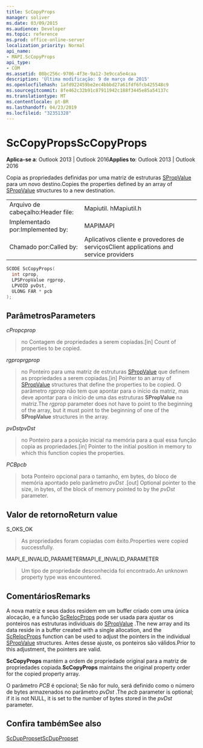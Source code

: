 ```yaml
---
title: ScCopyProps
manager: soliver
ms.date: 03/09/2015
ms.audience: Developer
ms.topic: reference
ms.prod: office-online-server
localization_priority: Normal
api_name:
- MAPI.ScCopyProps
api_type:
- COM
ms.assetid: 08bc256c-9706-4f3e-9a12-3e9cca5e4caa
description: 'Última modificação: 9 de março de 2015'
ms.openlocfilehash: 1afd922459be2ec4bbbd27a61fdf6fcb425548c9
ms.sourcegitcommit: 8fe462c32b91c87911942c188f3445e85a54137c
ms.translationtype: MT
ms.contentlocale: pt-BR
ms.lasthandoff: 04/23/2019
ms.locfileid: "32351328"
---
```

# <a name="sccopyprops"></a><span data-ttu-id="c2488-103">ScCopyProps</span><span class="sxs-lookup"><span data-stu-id="c2488-103">ScCopyProps</span></span>

  
  
<span data-ttu-id="c2488-104">**Aplica-se a**: Outlook 2013 | Outlook 2016</span><span class="sxs-lookup"><span data-stu-id="c2488-104">**Applies to**: Outlook 2013 | Outlook 2016</span></span> 
  
<span data-ttu-id="c2488-105">Copia as propriedades definidas por uma matriz de estruturas [SPropValue](spropvalue.md) para um novo destino.</span><span class="sxs-lookup"><span data-stu-id="c2488-105">Copies the properties defined by an array of [SPropValue](spropvalue.md) structures to a new destination.</span></span> 
  
|||
|:-----|:-----|
|<span data-ttu-id="c2488-106">Arquivo de cabeçalho:</span><span class="sxs-lookup"><span data-stu-id="c2488-106">Header file:</span></span>  <br/> |<span data-ttu-id="c2488-107">Mapiutil. h</span><span class="sxs-lookup"><span data-stu-id="c2488-107">Mapiutil.h</span></span>  <br/> |
|<span data-ttu-id="c2488-108">Implementado por:</span><span class="sxs-lookup"><span data-stu-id="c2488-108">Implemented by:</span></span>  <br/> |<span data-ttu-id="c2488-109">MAPI</span><span class="sxs-lookup"><span data-stu-id="c2488-109">MAPI</span></span>  <br/> |
|<span data-ttu-id="c2488-110">Chamado por:</span><span class="sxs-lookup"><span data-stu-id="c2488-110">Called by:</span></span>  <br/> |<span data-ttu-id="c2488-111">Aplicativos cliente e provedores de serviços</span><span class="sxs-lookup"><span data-stu-id="c2488-111">Client applications and service providers</span></span>  <br/> |
   
```cpp
SCODE ScCopyProps(
  int cprop,
  LPSPropValue rgprop,
  LPVOID pvDst,
  ULONG FAR * pcb
);
```

## <a name="parameters"></a><span data-ttu-id="c2488-112">Parâmetros</span><span class="sxs-lookup"><span data-stu-id="c2488-112">Parameters</span></span>

 <span data-ttu-id="c2488-113">_cProp_</span><span class="sxs-lookup"><span data-stu-id="c2488-113">_cprop_</span></span>
  
> <span data-ttu-id="c2488-114">no Contagem de propriedades a serem copiadas.</span><span class="sxs-lookup"><span data-stu-id="c2488-114">[in] Count of properties to be copied.</span></span> 
    
 <span data-ttu-id="c2488-115">_rgprop_</span><span class="sxs-lookup"><span data-stu-id="c2488-115">_rgprop_</span></span>
  
> <span data-ttu-id="c2488-116">no Ponteiro para uma matriz de estruturas [SPropValue](spropvalue.md) que definem as propriedades a serem copiadas.</span><span class="sxs-lookup"><span data-stu-id="c2488-116">[in] Pointer to an array of [SPropValue](spropvalue.md) structures that define the properties to be copied.</span></span> <span data-ttu-id="c2488-117">O parâmetro _rgprop_ não tem que apontar para o início da matriz, mas deve apontar para o início de uma das estruturas **SPropValue** na matriz.</span><span class="sxs-lookup"><span data-stu-id="c2488-117">The  _rgprop_ parameter does not have to point to the beginning of the array, but it must point to the beginning of one of the **SPropValue** structures in the array.</span></span> 
    
 <span data-ttu-id="c2488-118">_pvDst_</span><span class="sxs-lookup"><span data-stu-id="c2488-118">_pvDst_</span></span>
  
> <span data-ttu-id="c2488-119">no Ponteiro para a posição inicial na memória para a qual essa função copia as propriedades.</span><span class="sxs-lookup"><span data-stu-id="c2488-119">[in] Pointer to the initial position in memory to which this function copies the properties.</span></span> 
    
 <span data-ttu-id="c2488-120">_PCB_</span><span class="sxs-lookup"><span data-stu-id="c2488-120">_pcb_</span></span>
  
> <span data-ttu-id="c2488-121">bota Ponteiro opcional para o tamanho, em bytes, do bloco de memória apontado pelo parâmetro _pvDst_ .</span><span class="sxs-lookup"><span data-stu-id="c2488-121">[out] Optional pointer to the size, in bytes, of the block of memory pointed to by the  _pvDst_ parameter.</span></span> 
    
## <a name="return-value"></a><span data-ttu-id="c2488-122">Valor de retorno</span><span class="sxs-lookup"><span data-stu-id="c2488-122">Return value</span></span>

<span data-ttu-id="c2488-123">S_OK</span><span class="sxs-lookup"><span data-stu-id="c2488-123">S_OK</span></span>
  
> <span data-ttu-id="c2488-124">As propriedades foram copiadas com êxito.</span><span class="sxs-lookup"><span data-stu-id="c2488-124">Properties were copied successfully.</span></span>
    
<span data-ttu-id="c2488-125">MAPI_E_INVALID_PARAMETER</span><span class="sxs-lookup"><span data-stu-id="c2488-125">MAPI_E_INVALID_PARAMETER</span></span>
  
> <span data-ttu-id="c2488-126">Um tipo de propriedade desconhecida foi encontrado.</span><span class="sxs-lookup"><span data-stu-id="c2488-126">An unknown property type was encountered.</span></span>
    
## <a name="remarks"></a><span data-ttu-id="c2488-127">Comentários</span><span class="sxs-lookup"><span data-stu-id="c2488-127">Remarks</span></span>

<span data-ttu-id="c2488-128">A nova matriz e seus dados residem em um buffer criado com uma única alocação, e a função [ScRelocProps](screlocprops.md) pode ser usada para ajustar os ponteiros nas estruturas individuais do [SPropValue](spropvalue.md) .</span><span class="sxs-lookup"><span data-stu-id="c2488-128">The new array and its data reside in a buffer created with a single allocation, and the [ScRelocProps](screlocprops.md) function can be used to adjust the pointers in the individual [SPropValue](spropvalue.md) structures.</span></span> <span data-ttu-id="c2488-129">Antes desse ajuste, os ponteiros são válidos.</span><span class="sxs-lookup"><span data-stu-id="c2488-129">Prior to this adjustment, the pointers are valid.</span></span> 
  
 <span data-ttu-id="c2488-130">**ScCopyProps** mantém a ordem de propriedade original para a matriz de propriedades copiada.</span><span class="sxs-lookup"><span data-stu-id="c2488-130">**ScCopyProps** maintains the original property order for the copied property array.</span></span> 
  
<span data-ttu-id="c2488-131">O parâmetro _PCB_ é opcional; Se não for nulo, será definido como o número de bytes armazenados no parâmetro _pvDst_ .</span><span class="sxs-lookup"><span data-stu-id="c2488-131">The  _pcb_ parameter is optional; if it is not NULL, it is set to the number of bytes stored in the  _pvDst_ parameter.</span></span> 
  
## <a name="see-also"></a><span data-ttu-id="c2488-132">Confira também</span><span class="sxs-lookup"><span data-stu-id="c2488-132">See also</span></span>



[<span data-ttu-id="c2488-133">ScDupPropset</span><span class="sxs-lookup"><span data-stu-id="c2488-133">ScDupPropset</span></span>](scduppropset.md)


